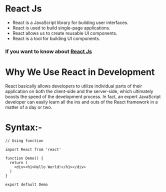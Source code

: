# React Js 
<ul>
  <li>React is a JavaScript library for building user interfaces.</li>
  <li>React is used to build single-page applications.</li>
  <li>React allows us to create reusable UI components.</li>
  <li>React is a tool for building UI components.</li>
</ul>

### If you want to know about [React Js](https://react.dev/learn)

# Why We Use React in Development
React basically allows developers to utilize individual parts of their application on both the client-side and the server-side, which ultimately boosts the speed of the development process. In fact, an expert JavaScript developer can easily learn all the ins and outs of the React framework in a matter of a day or two.

# Syntax:-

```
// Using function  

import React from 'react'

function Demo() {
  return (
    <div><h1>Hello World!</h1></div>
  )
}

export default Demo

```
